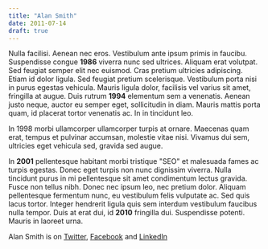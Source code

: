 ```yaml
---
title: "Alan Smith"
date: 2011-07-14
draft: true
---
```


Nulla facilisi. Aenean nec eros. Vestibulum ante ipsum primis in faucibu. Suspendisse congue **1986** viverra nunc sed ultrices. Aliquam erat volutpat. Sed feugiat semper elit nec euismod. Cras pretium ultricies adipiscing. Etiam id dolor ligula. Sed feugiat pretium scelerisque. Vestibulum porta nisi in purus egestas vehicula. Mauris ligula dolor, facilisis vel varius sit amet, fringilla at augue. Duis rutrum **1994** elementum sem a venenatis. Aenean justo neque, auctor eu semper eget, sollicitudin in diam. Mauris mattis porta quam, id placerat tortor venenatis ac. In in tincidunt leo.

In 1998 morbi ullamcorper ullamcorper turpis at ornare. Maecenas quam erat, tempus et pulvinar accumsan, molestie vitae nisi. Vivamus dui sem, ultricies eget vehicula sed, gravida sed augue.

In **2001** pellentesque habitant morbi tristique "SEO" et malesuada fames ac turpis egestas. Donec eget turpis non nunc dignissim viverra. Nulla tincidunt purus in mi pellentesque sit amet condimentum lectus gravida. Fusce non tellus nibh. Donec nec ipsum leo, nec pretium dolor. Aliquam pellentesque fermentum nunc, eu vestibulum felis vulputate ac. Sed quis lacus tortor. Integer hendrerit ligula quis sem interdum vestibulum faucibus nulla tempor. Duis at erat dui, id **2010** fringilla dui. Suspendisse potenti. Mauris in laoreet urna.

Alan Smith is on [Twitter](#), [Facebook](#) and [LinkedIn](#)
